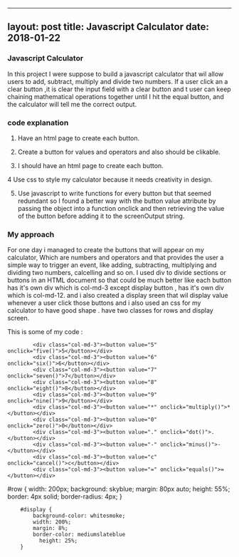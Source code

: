 
---
layout: post
title: Javascript Calculator
date: 2018-01-22
---

### Javascript Calculator

In this project I were suppose  to build a javascript calculator that wil allow  users to add, subtract, multiply and divide two numbers. If a user  click  an a clear button ,it is  clear the input field with a clear button and t user  can keep chaining mathematical operations together until I hit the equal button, and the calculator will tell me the correct output.

### code explanation

1. Have an html page to create each button.

2. Create a button for values and operators and also should be clikable.

3. I should have an html page to create each button. 

4 Use css to style  my calculator because it needs creativity in design.

5. Use javascript  to write functions for every button but that seemed redundant so I found a better way with the button value attribute by passing the object into a function onclick and then retrieving the value of the button before adding it to the screenOutput string.

### My approach

For one day i managed to  create the buttons that will appear on my calculator, Which are numbers and operators and  that provides the user a simple way to trigger an event, like  adding, subtracting, multiplying and dividing two numbers, calcelling and so on. I used div to  divide sections or buttons  in an HTML document so that could be much better like each button has it's own div which is col-md-3 except display button , has it's own div which is col-md-12. and i also created a display sreen that wil display value whenever a user click those buttons  and i also used an css for my calculator to have good shape .  have two classes for rows and display screen.


This is some of my  code :


            <div class="col-md-3"><button value="5" onclick="five()">5</button></div>
            <div class="col-md-3"><button value="6" onclick="six()">6</button></div>
            <div class="col-md-3"><button value="7" onclick="seven()">7</button></div>
            <div class="col-md-3"><button value="8" onclick="eight()">8</button></div>
            <div class="col-md-3"><button value="9" onclick="nine()">9</button></div>
            <div class="col-md-3"><button value="*" onclick="multiply()">*</button></div>
            <div class="col-md-3"><button value="0" onclick="zero()">0</button></div>
            <div class="col-md-3"><button value="." onclick="dot()">.</button></div>
            <div class="col-md-3"><button value="-" onclick="minus()">-</button></div>
            <div class="col-md-3"><button value="c" onclick="cancel()">c</button></div>
            <div class="col-md-3"><button value="=" onclick="equals()">=</button></div>

#row {
            width: 200px;
            background: skyblue;
            margin: 80px auto;
            height: 55%;
            border: 4px solid;
            border-radius: 4px;
        }

        #display {
            background-color: whitesmoke;
            width: 200%;
            margin: 8%;
            border-color: mediumslateblue
              height: 25%;
        }
